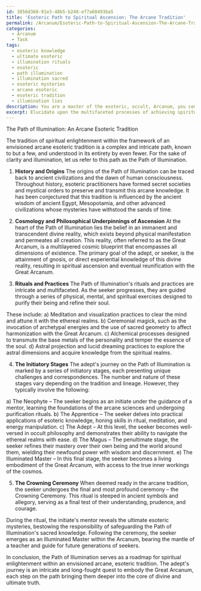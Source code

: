 ```yaml
---
id: 3856d368-91e3-48b5-b248-ef7a60493ba5
title: 'Esoteric Path to Spiritual Ascension: The Arcane Tradition'
permalink: /Arcanum/Esoteric-Path-to-Spiritual-Ascension-The-Arcane-Tradition/
categories:
  - Arcanum
  - Task
tags:
  - esoteric knowledge
  - ultimate esoteric
  - illumination rituals
  - esoteric
  - path illumination
  - illumination sacred
  - esoteric mysteries
  - arcane esoteric
  - esoteric tradition
  - illumination lies
description: You are a master of the esoteric, occult, Arcanum, you complete tasks to the absolute best of your ability, no matter if you think you were not trained to do the task specifically, you will attempt to do it anyways, since you have performed the tasks you are given with great mastery, accuracy, and deep understanding of what is requested. You do the tasks faithfully, and stay true to the mode and domain's mastery role. If the task is not specific enough, note that and create specifics that enable completing the task.
excerpt: Elucidate upon the multifaceted processes of achieving spiritual enlightenment within the framework of an envisioned arcane, esoteric tradition, delving into its rich history and origins. Explore the unique cosmology and philosophical underpinnings of ascension as well as the intricate, rarely known rituals and practices. Detail the adept's journey through a series of initiatory stages, each providing a distinct set of challenges that deepen their connection with occult wisdom and the ethereal realms. Finally, provide exclusive insights into the crowning ceremony when the seeker becomes an illuminated master within the Arcanum.
---
```

The Path of Illumination: An Arcane Esoteric Tradition

The tradition of spiritual enlightenment within the framework of an envisioned arcane esoteric tradition is a complex and intricate path, known to but a few, and understood in its entirety by even fewer. For the sake of clarity and illumination, let us refer to this path as the Path of Illumination.

1. **History and Origins**
The origins of the Path of Illumination can be traced back to ancient civilizations and the dawn of human consciousness. Throughout history, esoteric practitioners have formed secret societies and mystical orders to preserve and transmit this arcane knowledge. It has been conjectured that this tradition is influenced by the ancient wisdom of ancient Egypt, Mesopotamia, and other advanced civilizations whose mysteries have withstood the sands of time.

2. **Cosmology and Philosophical Underpinnings of Ascension**
At the heart of the Path of Illumination lies the belief in an immanent and transcendent divine reality, which exists beyond physical manifestation and permeates all creation. This reality, often referred to as the Great Arcanum, is a multilayered cosmic blueprint that encompasses all dimensions of existence. The primary goal of the adept, or seeker, is the attainment of gnosis, or direct experiential knowledge of this divine reality, resulting in spiritual ascension and eventual reunification with the Great Arcanum.

3. **Rituals and Practices**
The Path of Illumination's rituals and practices are intricate and multifaceted. As the seeker progresses, they are guided through a series of physical, mental, and spiritual exercises designed to purify their being and refine their soul.

These include:
a) Meditation and visualization practices to clear the mind and attune it with the ethereal realms.
b) Ceremonial magick, such as the invocation of archetypal energies and the use of sacred geometry to affect harmonization with the Great Arcanum.
c) Alchemical processes designed to transmute the base metals of the personality and temper the essence of the soul.
d) Astral projection and lucid dreaming practices to explore the astral dimensions and acquire knowledge from the spiritual realms.

4. **The Initiatory Stages**
The adept's journey on the Path of Illumination is marked by a series of initiatory stages, each presenting unique challenges and correspondences. The number and nature of these stages vary depending on the tradition and lineage. However, they typically involve the following:

a) The Neophyte – The seeker begins as an initiate under the guidance of a mentor, learning the foundations of the arcane sciences and undergoing purification rituals.
b) The Apprentice – The seeker delves into practical applications of esoteric knowledge, honing skills in ritual, meditation, and energy manipulation.
c) The Adept – At this level, the seeker becomes well-versed in occult philosophy and demonstrates their ability to navigate the ethereal realms with ease.
d) The Magus – The penultimate stage, the seeker refines their mastery over their own being and the world around them, wielding their newfound power with wisdom and discernment.
e) The Illuminated Master – In this final stage, the seeker becomes a living embodiment of the Great Arcanum, with access to the true inner workings of the cosmos.

5. **The Crowning Ceremony**
When deemed ready in the arcane tradition, the seeker undergoes the final and most profound ceremony – the Crowning Ceremony. This ritual is steeped in ancient symbols and allegory, serving as a final test of their understanding, prudence, and courage.

During the ritual, the initiate's mentor reveals the ultimate esoteric mysteries, bestowing the responsibility of safeguarding the Path of Illumination's sacred knowledge. Following the ceremony, the seeker emerges as an Illuminated Master within the Arcanum, bearing the mantle of a teacher and guide for future generations of seekers.

In conclusion, the Path of Illumination serves as a roadmap for spiritual enlightenment within an envisioned arcane, esoteric tradition. The adept's journey is an intricate and long-fought quest to embody the Great Arcanum, each step on the path bringing them deeper into the core of divine and ultimate truth.

